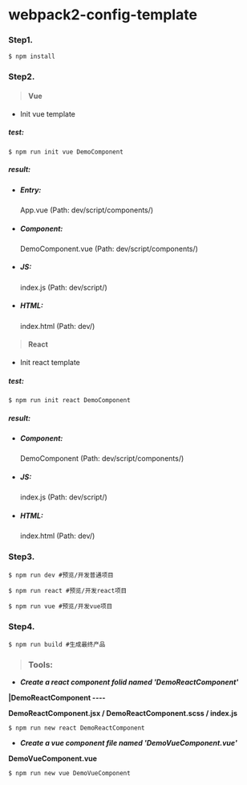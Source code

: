 # webpack2-config-template

### Step1.

```
$ npm install
```

### Step2.

> #### **Vue**

- Init vue template

##### ***test:***

```
$ npm run init vue DemoComponent
```

##### ***result:***

- ##### Entry:
  App.vue    (Path: dev/script/components/)

- ##### Component:
  DemoComponent.vue    (Path: dev/script/components/)

- ##### JS:  
  index.js    (Path: dev/script/)

- ##### HTML:  
  index.html    (Path: dev/)

> #### **React**

- Init react template

##### ***test:***

```
$ npm run init react DemoComponent
```

##### ***result:***

- ##### Component:  
  DemoComponent    (Path: dev/script/components/)

- ##### JS:  
  index.js    (Path: dev/script/)

- ##### HTML:  
  index.html    (Path: dev/)

### Step3.

```
$ npm run dev #预览/开发普通项目
```

```
$ npm run react #预览/开发react项目
```

```
$ npm run vue #预览/开发vue项目
```

### Step4.

```
$ npm run build #生成最终产品
```


> ### Tools:

- ***Create a react component folid named 'DemoReactComponent'***

**|DemoReactComponent ----**

**DemoReactComponent.jsx / DemoReactComponent.scss / index.js**

```
$ npm run new react DemoReactComponent
```

- ***Create a vue component file named 'DemoVueComponent.vue'***

**DemoVueComponent.vue**

```
$ npm run new vue DemoVueComponent
```
